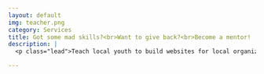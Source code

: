 ```yaml
---
layout: default
img: teacher.png
category: Services
title: Got some mad skills?<br>Want to give back?<br>Become a mentor!
description: |
  <p class="lead">Teach local youth to build websites for local organizations that need an online presence.</p>

---
```

